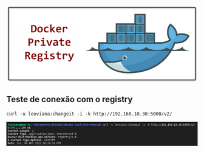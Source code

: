 <p align="center">
  <img alt="Registry" src="../../data/docker-private-registry.png">
</p>

## Teste de conexão com o registry
```console
curl -u leoviana:changeit -i -k http://192.168.10.30:5000/v2/
```
<p align="center">
  <img alt="Registry" src="../../data/connection-registry.png">
</p>